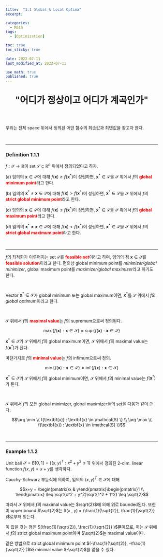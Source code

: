 ```yaml
---
title:  "1.1 Global & Local Optima"
excerpt: 

categories:
  - Math
tags:
  - [Optimization]

toc: true
toc_sticky: true
 
date: 2022-07-11
last_modified_at: 2022-07-11

use_math: true
published: true
---
```


<p align="center" style="font-weight:600; font-size:30px">"어디가 정상이고 어디가 계곡인가"</p>

<br>

우리는 전체 space 위에서 정의된 어떤 함수의 최솟값과 최댓값을 찾고자 한다.

<br>

***

### Definition 1.1.1

$f:\mathcal{S} \rightarrow \mathbb{R}$이 set $\mathcal{S} \subseteq \mathbb{R}^n$ 위에서 정의되었다고 하자.

(a) 임의의 $\textbf{x} \in \mathcal{S}$에 대해 $f(\textbf{x}) \geq f(\textbf{x}^{\ast})$이 성립하면, $\textbf{x}^{\ast} \in \mathcal{S}$을 $\mathcal{S}$ 위에서 $f$의 <span style="color:red">**global minimum point**</span>라고 한다.

(b) 임의의 $\textbf{x}^{\ast} \not= \textbf{x} \in \mathcal{S}$에 대해 $f(\textbf{x}) > f(\textbf{x}^{\ast})$이 성립하면, $\textbf{x}^{\ast} \in \mathcal{S}$을 $\mathcal{S}$ 위에서 $f$의 <span style="color:red">**strict global minimum point**</span>라고 한다.

(c) 임의의 $\textbf{x} \in \mathcal{S}$에 대해 $f(\textbf{x}) \leq f(\textbf{x}^{\ast})$이 성립하면, $\textbf{x}^{\ast} \in \mathcal{S}$을 $\mathcal{S}$ 위에서 $f$의 <span style="color:red">**global maximum point**</span>라고 한다.

(d) 임의의 $\textbf{x}^{\ast} \not= \textbf{x} \in \mathcal{S}$에 대해 $f(\textbf{x}) < f(\textbf{x}^{\ast})$이 성립하면, $\textbf{x}^{\ast} \in \mathcal{S}$을 $\mathcal{S}$ 위에서 $f$의 <span style="color:red">**strict global maximum point**</span>라고 한다.

<br>

***

$f$의 최적화가 이루어지는 set $\mathcal{S}$를 <span style="color:red">**feasible set**</span>이라고 하며, 임의의 점 $\textbf{x} \in \mathcal{S}$를 <span style="color:red">**feasible solution**</span>이라고 한다. 편의상 global minimum point를 *minimizer/global minimizer*, global maximum point를 *maximizer/global maximizer*라고 하기도 한다.

<br>

Vector  $\textbf{x}^{\ast} \in \mathcal{S}$가 global minimum 또는 global maximum이면, $\textbf{x}^{\ast}$를 $\mathcal{S}$ 위에서 $f$의 *global optimum*이라고 한다.

<br>

$\mathcal{S}$ 위에서 $f$의 <span style="color:red">**maximal value**</span>는 $f$의 supremum으로써 정의된다.

$$\max\{f(\textbf{x}) : \textbf{x} \in \mathcal{S}\} = \sup\{f(\textbf{x}) : \textbf{x} \in \mathcal{S}\}$$

$\textbf{x}^{\ast} \in \mathcal{S}$가 $\mathcal{S}$ 위에서 $f$의 global maximum이면, $\mathcal{S}$ 위에서 $f$의 maximal value는 $f(\textbf{x}^{\ast})$가 된다.

마찬가지로 $f$의 <span style="color:red">**minimal value**</span>는 $f$의 infimum으로써 정의.

$$\min\{f(\textbf{x}) : \textbf{x} \in \mathcal{S}\} = \inf\{f(\textbf{x}) : \textbf{x} \in \mathcal{S}\}$$

$\textbf{x}^{\ast} \in \mathcal{S}$가 $\mathcal{S}$ 위에서 $f$의 global minimum이면, $\mathcal{S}$ 위에서 $f$의 minimal value는 $f(\textbf{x}^{\ast})$가 된다. 

<br>

$\mathcal{S}$ 위에서 $f$의 모든 global minimizer, global maximizer들의 set을 다음과 같이 쓴다.

$$\arg \min \{ f(\textbf{x}) : \textbf{x} \in \mathcal{S} \} \\ \arg \max \{ f(\textbf{x}) : \textbf{x} \in \mathcal{S} \}$$ 

<br>

***

### Example 1.1.2

Unit ball $\mathcal{S} = B[0,1] = \{(x,y)^T:x^2 + y^2 \leq 1\}$ 위에서 정의된 2-dim. linear function $f(x,y) = x+y$를 생각하자.

Cauchy-Schwarz 부등식에 의하여, 임의의 $(x,y)^T \in \mathcal{S}$에 대해

$$x+y = \begin{pmatrix}x & y\end{pmatrix}\begin{pmatrix}1 \\ 1\end{pmatrix} \leq \sqrt{x^2 + y^2}\sqrt{1^2 + 1^2} \leq \sqrt{2}$$

따라서 $\mathcal{S}$ 위에서 $f$의 maximal value는 $\sqrt{2}$에 의해 위로 bounded된다. 또한 이 upper bound $\sqrt{2}$는 $(x , y) = (\frac{1}{\sqrt{2}}, \frac{1}{\sqrt{2}} )$로부터 얻는다.

이 값을 갖는 점은 $(\frac{1}{\sqrt{2}}, \frac{1}{\sqrt{2}} )$뿐이므로, 이는 $\mathcal{S}$ 위에서 $f$의 strict global maximum point이며 $\sqrt{2}$는 maximal value이다.

같은 방법으로 strict global minimum point $(-\frac{1}{\sqrt{2}}, -\frac{1}{\sqrt{2}} )$와 minimal value $-\sqrt{2}$를 얻을 수 있다.